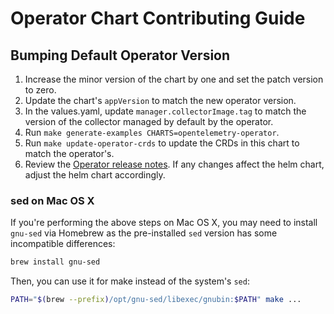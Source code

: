 # Operator Chart Contributing Guide

## Bumping Default Operator Version

1. Increase the minor version of the chart by one and set the patch version to zero.
2. Update the chart's `appVersion` to match the new operator version.
3. In the values.yaml, update `manager.collectorImage.tag` to match the version of the collector managed by default by the operator.
4. Run `make generate-examples CHARTS=opentelemetry-operator`.
5. Run `make update-operator-crds` to update the CRDs in this chart to match the operator's.
6. Review the [Operator release notes](https://github.com/open-telemetry/opentelemetry-operator/releases).  If any changes affect the helm chart, adjust the helm chart accordingly.

### sed on Mac OS X

If you're performing the above steps on Mac OS X, you may need to install `gnu-sed` via Homebrew
as the pre-installed `sed` version has some incompatible differences:

```sh
brew install gnu-sed
```

Then, you can use it for make instead of the system's `sed`:

```sh
PATH="$(brew --prefix)/opt/gnu-sed/libexec/gnubin:$PATH" make ...
```
